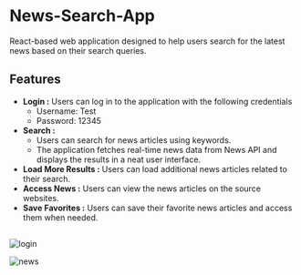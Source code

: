 # News-Search-App

React-based web application designed to help users search for the latest news based on their search queries.

## Features

-   **Login :** Users can log in to the application with the following credentials
    -   Username: Test
    -   Password: 12345
-   **Search :**
    -   Users can search for news articles using keywords.
    -   The application fetches real-time news data from News API and displays the results in a neat user interface.
-   **Load More Results :** Users can load additional news articles related to their search.
-   **Access News :** Users can view the news articles on the source websites.
-   **Save Favorites :** Users can save their favorite news articles and access them when needed.

## 

![login](https://github.com/yiechernchuen/news-search-app/assets/117752972/82b26ca4-27d8-4453-887d-506718b6e0d8)

![news](https://github.com/yiechernchuen/news-search-app/assets/117752972/9a67c3a1-052f-496f-acc3-8171c3b97e57)




